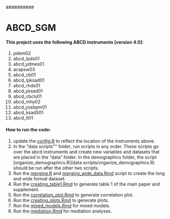 ##########
# ABCD_SGM


#### This project uses the following ABCD instruments [version 4.0]:

1. pdem02
2. abcd_lpds01
3. abcd_ydmes01
4. acspsw03
5. abcd_cb01 
6. abcd_lpksad01
7. abcd_rhds01
8. abcd_yksad01
9. abcd_cbcls01
10. abcd_mhy02
11. abcd_yssbpm01
12. abcd_ksad501
13. abcd_lt01


#### How to run the code:

1. update the [config.R](config.R) to reflect the location of the instruments above.
2. In the "data scripts"" folder, run scripts in any order. These scripts go over the abcd instruments and create new variables and datasets that are placed in the “data” folder.
In the demographics folder, the script [organize_demographics.R](data scripts/organize_demographics.R) should be run after the other two scripts.
3. Run the [merging.R](scripts/merging.R) and [merging_wide_data.Rmd](scripts/merging_wide_data.Rmd) script to create the long and wide format dataset.
4. Run the [creating_table1.Rmd](scripts/creating_table1.Rmd) to generate table 1 of the main paper and supplement.
5. Run the [correlation_plot.Rmd](scripts/correlation_plot.Rmd) to generate correlation plot.
5. Run the [creating_plots.Rmd](scripts/creating_plots.Rmd) to generate plots.
6. Run the [mixed_models.Rmd](scripts/mixed_models.Rmd) for mixed models.
7. Run the [mediation.Rmd](scripts/mediation.Rmd) for mediation analyses.